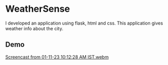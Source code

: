 # WeatherSense

I developed an application using flask, html and css.
This application gives weather info about the city.

## Demo

[Screencast from 01-11-23 10:12:28 AM IST.webm](https://github.com/anirudh-hegde/WeatherSense/assets/105560839/cdff302f-f6c8-400b-89a7-2edacc2b6ed4)
